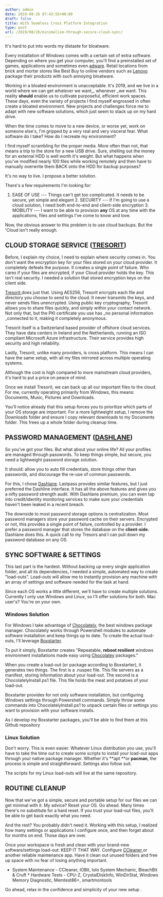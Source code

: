 ```yaml
---
author: admin
date: 2019-08-26 07:43:55+00:00
draft: false
title: With Seamless Cross Platform Integration
type: post
url: /2019/08/26/minimalism-through-secure-cloud-sync/
---
```





It's hard to put into words my distaste for bloatware.







Every installation of Windows comes with a certain set of extra software. Depending on where you get your computer, you'll find a preinstalled set of games, applications and sometimes even [adware](https://www.cnet.com/news/superfish-torments-lenovo-owners-with-more-than-adware/). Retail locations from brick and mortar stores like Best Buy to online vendors such as [Lenovo](https://www.pcworld.com/article/2889905/if-you-hate-pc-bloatware-here-are-the-vendors-to-avoid.html) package their products with such annoying bloatware.







Working in a bloated environment is unacceptable. It's 2019, and we live in a world where we can get _whatever_ we want,_ whenever _we want. This reality **should** enable us to cultivate purposeful, efficient work spaces. These days, even the variety of projects I find myself engrossed in often create a bloated environment. New projects and challenges force me to adapt with new software solutions, which just seem to stack up on my hard drive.







When the time comes to move to a new device, or worse yet, work on someone else's, I'm gripped by a very real and very visceral fear. What software do I take? How do I recreate my environment? 







I find myself scrambling for the proper media. More often than not, that means a trip to the store for a new USB drive. Sure, shelling out the money for an external HDD is well worth it's weight. But what happens when you've modified nearly 100 files while working remotely and then have to manually overwrite them BACK onto the HDD for backup purposes?







It's no way to live. I propose a better solution.







There's a few requirements I'm looking for:





  1. EASE OF USE --- Things can't get too complicated. It needs to be secure, yet simple and elegant   2. SECURITY --- If I'm going to use a cloud solution, I need both end-to-end and client-side encryption   3. MOBILITY --- I want to be able to provision **any** OS at any time with the applications, files and settings I've come to know and love.





Now, the obvious answer to this problem is to use cloud backups. But the 'Cloud isn't really enough.







## CLOUD STORAGE SERVICE ([TRESORIT](https://tresorit.com/))







Before, I explain my choice, I need to explain where security comes in. You don't want the encryption key for your files stored on your cloud provider. It completely defeats the purpose. It creates a single point of failure. Who cares if your files are encrypted, if your Cloud provider holds the key. This isn't real security. I needed a solution that stored encryption keys on the client side.







[Tresorit ](https://tresorit.com/)does just that. Using AES256,  Tresorit encrypts each file and directory you choose to send to the cloud. It never transmits the keys, and never sends files unencrypted. Using public key cryptography,  Tresorit allows you to share files quickly, and simply within your contact network. Not only that, but the PKI certificate you use has _no personal information _connected to it, making it completely anonymous.







Tresorit itself is a Switzerland based provider of offshore cloud services. They have data centers in Ireland and the Netherlands, running an ISO compliant Microsoft Azure infrastructure. Their service provides high security and high reliability.







Lastly, Tresorit, unlike many providers, is cross platform. This means I can have the same setup, with all my files mirrored across multiple operating systems. 







Although the cost is high compared to more mainstream cloud providers, it's hard to put a price on peace of mind.







Once we install Tresorit, we can back up all our important files to the  cloud. For me, currently operating primarily from Windows, this means:  Documents, Music, Pictures and Downloads.







You'll notice already that this setup forces you to prioritize which  parts of your OS storage are important. For a more lightweight setup, I  remove the Downloads folder and ensure I copy relevant downloads to my  Documents folder. This frees up a whole folder during cleanup time.  







## PASSWORD MANAGEMENT ([DASHLANE](https://www.dashlane.com/))







So you've got your files. But what about your online life? All your profiles are managed through passwords. To keep things simple, but secure, you need a lightweight password storage solution.







It should: allow you to auto fill credentials, store things other than passwords, and discourage the re-use of common passwords.







For this, I chose [Dashlane](https://www.dashlane.com/). Lastpass provides similar features, but I just preferred the Dashline interface. It has all the above features and gives you a nifty password strength audit. With Dashlane premium, you can even tap into credit/identity monitoring services to make sure your credentials haven't been leaked in a recent breach.







The downside to most password storage options is centralization. Most password managers store your password cache on their servers. Encrypted or not, this provides a single point of failure, controlled by a provider. I prefer a password manager that stores the database on the **client-side.** Dashlane does this. A quick call to my Tresors and I can pull down my password database on any OS.  








## SYNC SOFTWARE & SETTINGS







This last part is the hardest. Without backing up every single application folder, and all its dependencies, I needed a simple, automated way to create "load-outs". Load-outs will allow me to instantly provision any machine with an array of settings and software needed for the task at hand.







Since each OS works a little different, we'll have to create multiple solutions. Currently I only use Windows and Linux, so I'll offer solutions for both. Mac user's? You're on your own.







### Windows Solution







For Windows I take advantage of [Chocolately](https://chocolatey.org/), the best windows package manager. Chocolately works through Powershell modules to automate software installation and keep things up to date. To create the actual loud-outs, I'll leverage [Boxstarter](https://boxstarter.org/). 







To put it simply, Boxstarter creates "Repeatable, **reboot resilient** windows environment installations made easy using [Chocolatey](https://chocolatey.org) packages."







When you create a load-out (or package according to Boxstarter), it generates two things. The first is a .nuspec file. This file servers as a manifest, storing information about your load-out. The second is a ChocolatelyInstall.ps1 file. This file holds the meat and potatoes of your load-out.







Boxstarter provides for not only software installation, but configuring Windows settings through Powershell commands. Simply throw some commands into ChocolatelyInstall.ps1 to unpack certain files or settings you want to provision with your software installs. 







As I develop my Boxstarter packages, you'll be able to find them at this Github repository











### Linux Solution







Don't worry. This is even easier. Whatever Linux distribution you use, you'll have to take the time out to create some scripts to install your load-out apps through your native package manager. Whether it's **apt **or **pacman**, the process is simple and straightforward. Settings also follow suit.







The scripts for my Linux load-outs will live at the same repository.  








## ROUTINE CLEANUP







Now that we've got a simple, secure and portable setup for our files we can get minimal with it. My advice? Reset your OS. Go ahead. Many times there's no substitute for a hard reset. If you trust your load-out files, you'll be able to get back exactly what you need.







And the rest? You probably didn't need it. Working with this setup, I realized how many settings or applications I configure once, and then forget about for months on end. Those days are over.







Once your workspace is fresh and clean with your brand-new software/settings load-out: KEEP IT THAT WAY. Configure [CCleaner ](https://www.ccleaner.com/)or another reliable maintenance app. Have it clean out unused folders and free up space with no fear of losing anything important.





  * System Maintenance - CCleaner, IOBit, Iolo System Mechanic, BleachBit & Cruft  * Hardware Tests - CPU-Z, CrystalDiskInfo, WinDirStat, Windows Memory Diagnostic, Memtest86+, smartmontools





Go ahead, relax in the confidence and simplicity of your new setup .







  




